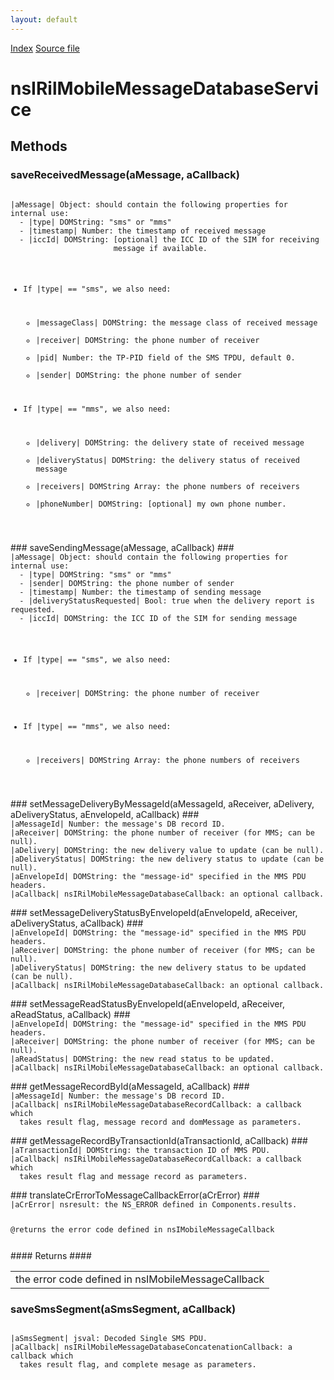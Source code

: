 ```yaml
---
layout: default
---
```

<div id='links'><a href="../index.html">Index</a>
<a href="http://dxr.mozilla.org/mozilla-central/source/dom/mobilemessage/interfaces/nsIRilMobileMessageDatabaseService.idl">Source file</a>
</div>

# nsIRilMobileMessageDatabaseService #

## Methods ##

### saveReceivedMessage(aMessage, aCallback) ###
<code>  
|aMessage| Object: should contain the following properties for internal use:  
  - |type| DOMString: "sms" or "mms"  
  - |timestamp| Number: the timestamp of received message  
  - |iccId| DOMString: [optional] the ICC ID of the SIM for receiving  
                       message if available.  
  
  - If |type| == "sms", we also need:  
    - |messageClass| DOMString: the message class of received message  
    - |receiver| DOMString: the phone number of receiver  
    - |pid| Number: the TP-PID field of the SMS TPDU, default 0.  
    - |sender| DOMString: the phone number of sender  
  
  - If |type| == "mms", we also need:  
    - |delivery| DOMString: the delivery state of received message  
    - |deliveryStatus| DOMString: the delivery status of received message  
    - |receivers| DOMString Array: the phone numbers of receivers  
    - |phoneNumber| DOMString: [optional] my own phone number.  
  
</code>
### saveSendingMessage(aMessage, aCallback) ###
<code>  
|aMessage| Object: should contain the following properties for internal use:  
  - |type| DOMString: "sms" or "mms"  
  - |sender| DOMString: the phone number of sender  
  - |timestamp| Number: the timestamp of sending message  
  - |deliveryStatusRequested| Bool: true when the delivery report is requested.  
  - |iccId| DOMString: the ICC ID of the SIM for sending message  
  
  - If |type| == "sms", we also need:  
    - |receiver| DOMString: the phone number of receiver  
  
  - If |type| == "mms", we also need:  
    - |receivers| DOMString Array: the phone numbers of receivers  
  
</code>
### setMessageDeliveryByMessageId(aMessageId, aReceiver, aDelivery, aDeliveryStatus, aEnvelopeId, aCallback) ###
<code>  
|aMessageId| Number: the message's DB record ID.  
|aReceiver| DOMString: the phone number of receiver (for MMS; can be null).  
|aDelivery| DOMString: the new delivery value to update (can be null).  
|aDeliveryStatus| DOMString: the new delivery status to update (can be null).  
|aEnvelopeId| DOMString: the "message-id" specified in the MMS PDU headers.  
|aCallback| nsIRilMobileMessageDatabaseCallback: an optional callback.  
  
</code>
### setMessageDeliveryStatusByEnvelopeId(aEnvelopeId, aReceiver, aDeliveryStatus, aCallback) ###
<code>  
|aEnvelopeId| DOMString: the "message-id" specified in the MMS PDU headers.  
|aReceiver| DOMString: the phone number of receiver (for MMS; can be null).  
|aDeliveryStatus| DOMString: the new delivery status to be updated (can be null).  
|aCallback| nsIRilMobileMessageDatabaseCallback: an optional callback.  
  
</code>
### setMessageReadStatusByEnvelopeId(aEnvelopeId, aReceiver, aReadStatus, aCallback) ###
<code>  
|aEnvelopeId| DOMString: the "message-id" specified in the MMS PDU headers.  
|aReceiver| DOMString: the phone number of receiver (for MMS; can be null).  
|aReadStatus| DOMString: the new read status to be updated.  
|aCallback| nsIRilMobileMessageDatabaseCallback: an optional callback.  
  
</code>
### getMessageRecordById(aMessageId, aCallback) ###
<code>  
|aMessageId| Number: the message's DB record ID.  
|aCallback| nsIRilMobileMessageDatabaseRecordCallback: a callback which  
  takes result flag, message record and domMessage as parameters.  
  
</code>
### getMessageRecordByTransactionId(aTransactionId, aCallback) ###
<code>  
|aTransactionId| DOMString: the transaction ID of MMS PDU.  
|aCallback| nsIRilMobileMessageDatabaseRecordCallback: a callback which  
  takes result flag and message record as parameters.  
  
</code>
### translateCrErrorToMessageCallbackError(aCrError) ###
<code>  
|aCrError| nsresult: the NS_ERROR defined in Components.results.  
  
@returns the error code defined in nsIMobileMessageCallback  
  
</code>
#### Returns ####

<table>

<tr>
<td>the error code defined in nsIMobileMessageCallback  
</td>
</tr>

</table>

### saveSmsSegment(aSmsSegment, aCallback) ###
<code>  
|aSmsSegment| jsval: Decoded Single SMS PDU.  
|aCallback| nsIRilMobileMessageDatabaseConcatenationCallback: a callback which  
  takes result flag, and complete mesage as parameters.  
  
</code>